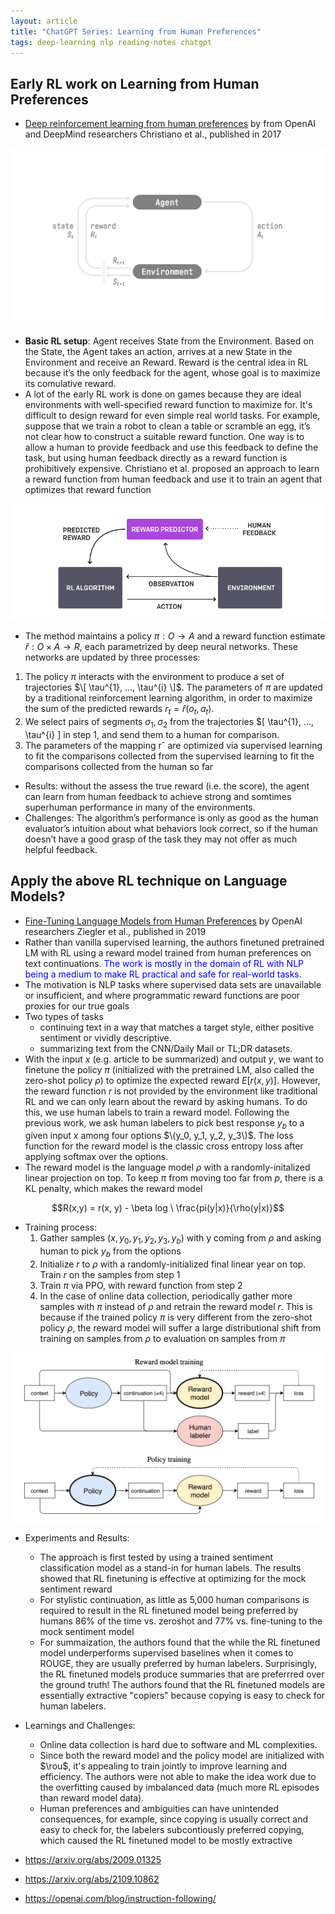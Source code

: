 ```yaml
---
layout: article
title: "ChatGPT Series: Learning from Human Preferences"
tags: deep-learning nlp reading-notes chatgpt
---
```



## Early RL work on Learning from Human Preferences

- [Deep reinforcement learning from human preferences](https://arxiv.org/abs/1909.08593) by from OpenAI and DeepMind researchers Christiano et al.,  published in 2017

![basic_rl](/assets/images/posts/rlhf/basic_rl.jpeg)

- **Basic RL setup**: Agent receives State from the Environment. Based on the State, the Agent takes an action, arrives at a new State in the Environment and receive an Reward. Reward is the central idea in RL because it’s the only feedback for the agent, whose goal is to maximize its comulative reward.
- A lot of the early RL work is done on games because they are ideal environments with well-specified reward function to maximize for. It's difficult to design reward for even simple real world tasks. For example, suppose that we train a robot to clean a table or scramble an egg, it’s not clear how to construct a suitable reward function. One way is to allow a human to provide feedback and use this feedback to define the task, but using human feedback directly as a reward function is prohibitively expensive. Christiano et al. proposed an approach to learn a reward function from human feedback and use it to train an agent that optimizes that reward function

![learning_from_human_preference](/assets/images/posts/rlhf/learning_from_human_preference.png)

- The method maintains a policy $\pi: O → A$ and a reward function estimate $\hat{r} : O × A → R$, each parametrized by deep neural networks.
These networks are updated by three processes:
1. The policy $\pi$ interacts with the environment to produce a set of trajectories $\[ \tau^{1}, ..., \tau^{i} \]$. The parameters of $\pi$ are updated by a traditional reinforcement learning algorithm, in order
to maximize the sum of the predicted rewards $r_t = \hat{r}(o_{t}, a_{t})$. 
2. We select pairs of segments $\sigma_{1}, \sigma_{2}$ from the trajectories $\[ \tau^{1}, ..., \tau^{i} \] in step 1, and send them to a human for comparison.
3. The parameters of the mapping rˆ are optimized via supervised learning to fit the comparisons collected from the supervised learning to fit the comparisons collected from the human so far

- Results: without the assess the true reward (i.e. the score), the agent can learn from human feedback to achieve strong and somtimes superhuman performance in many of the environments.
- Challenges: The algorithm’s performance is only as good as the human evaluator’s intuition about what behaviors look correct, so if the human doesn’t have a good grasp of the task they may not offer as much helpful feedback.


## Apply the above RL technique on Language Models?

- [Fine-Tuning Language Models from Human Preferences](https://arxiv.org/abs/1909.08593) by OpenAI researchers Ziegler et al., published in 2019
- Rather than vanilla supervised learning, the authors finetuned pretrained LM with RL using a reward
model trained from human preferences on text continuations. <span style="color:blue"> The work is mostly in the domain of RL with NLP being a medium to make RL practical and safe for real-world tasks. </span>
- The motivation is NLP tasks where supervised data sets are unavailable or insufficient, and where programmatic reward functions are poor proxies for our true goals
- Two types of tasks
    - continuing text in a way that matches a target style, either positive sentiment or vividly descriptive. 
    - summarizing text from the CNN/Daily Mail or TL;DR datasets. 
- With the input $x$ (e.g. article to be summarized) and output $y$, we want to finetune the policy $\pi$ (initialized with the pretrained LM, also called the zero-shot policy $\rho$) to optimize the expected reward $E[ r(x, y)]$. However, the reward function $r$ is not provided by the environment like traditional RL and we can only learn about the reward by asking humans. To do this, we use human labels to train a reward model. Following the previous work, we ask human labelers to pick best response $y_b$ to a given input $x$ among four options $\(y_0, y_1, y_2, y_3\)$. The loss function for the reward model is the classic cross entropy loss after applying softmax over the options.
- The reward model is the language model $\rho$ with a randomly-initalized linear projection on top. To keep $\pi$ from moving too far from $p$, there is a KL penalty, which makes the reward model

$$R(x,y) = r(x, y) - \beta log \ \frac{pi(y|x)}{\rho(y|x)}$$

- Training process:
    1. Gather samples $(x, y_0, y_1, y_2, y_3, y_b)$ with y coming from $\rho$ and asking human to pick $y_b$ from the options
    2. Initialize $r$ to $\rho$ with a randomly-initialized final linear year on top. Train $r$ on the samples from step 1
    3. Train $\pi$ via PPO, with reward function from step 2
    4. In the case of online data collection, periodically gather more samples with $\pi$ instead of $\rho$ and retrain the reward model $r$. This is because if the trained policy $\pi$ is very different from the zero-shot policy $\rho$, the reward model will suffer a large distributional shift from training on samples from $\rho$ to evaluation on samples from $\pi$

![finetuning_lm_human_preference](/assets/images/posts/rlhf/finetuning_lm_human_preference.png)

- Experiments and Results:
    - The approach is first tested by using a trained sentiment classification model as a stand-in for human labels. The results showed that RL finetuning is effective at optimizing for the mock sentiment reward
    - For stylistic continuation, as little as 5,000 human comparisons is required to result in the RL finetuned model being preferred by humans 86% of the time vs. zeroshot and 77% vs. fine-tuning to the mock sentiment model
    - For summaization, the authors found that the while the RL finetuned model underperforms supervised baselines when it comes to ROUGE, they are usually preferred by human labelers. Surprisingly, the RL finetuned models produce summaries that are preferrred over the ground truth! The authors found that the RL finetuned models are essentially extractive "copiers" because copying is easy to check for human labelers.

- Learnings and Challenges:
    - Online data collection is hard due to software and ML complexities. 
    - Since both the reward model and the policy model are initialized with $\rou$, it's appealing to train jointly to improve learning and efficiency. The authors were not able to make the idea work due to the overfitting caused by imbalanced data (much more RL episodes than reward model data).
    - Human preferences and ambiguities can have unintended consequences, for example, since copying is usually correct and easy to check for, the labelers subcontiously preferred copying, which caused the RL finetuned model to be mostly extractive

- https://arxiv.org/abs/2009.01325
- https://arxiv.org/abs/2109.10862
- https://openai.com/blog/instruction-following/